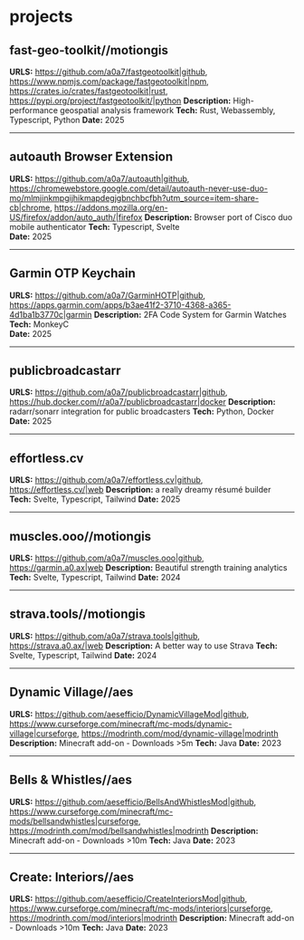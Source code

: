 # projects

## fast-geo-toolkit//motiongis
**URLS:** 
    https://github.com/a0a7/fastgeotoolkit|github,
    https://www.npmjs.com/package/fastgeotoolkit|npm, 
    https://crates.io/crates/fastgeotoolkit|rust, 
    https://pypi.org/project/fastgeotoolkit/|python
**Description:** High-performance geospatial analysis framework
**Tech:** Rust, Webassembly, Typescript, Python
**Date:** 2025

---

## autoauth Browser Extension
**URLS:** 
    https://github.com/a0a7/autoauth|github,
    https://chromewebstore.google.com/detail/autoauth-never-use-duo-mo/mlmjinkmpgijhikmapdegjgbnchbcfbh?utm_source=item-share-cb|chrome, 
    https://addons.mozilla.org/en-US/firefox/addon/auto_auth/|firefox
**Description:** Browser port of Cisco duo mobile authenticator
**Tech:** Typescript, Svelte  
**Date:** 2025

---

## Garmin OTP Keychain
**URLS:** 
    https://github.com/a0a7/GarminHOTP|github,
    https://apps.garmin.com/apps/b3ae41f2-3710-4368-a365-4d1ba1b3770c|garmin 
**Description:** 2FA Code System for Garmin Watches
**Tech:** MonkeyC  
**Date:** 2025

---

## publicbroadcastarr
**URLS:** 
    https://github.com/a0a7/publicbroadcastarr|github,
    https://hub.docker.com/r/a0a7/publicbroadcastarr|docker 
**Description:** radarr/sonarr integration for public broadcasters
**Tech:** Python, Docker 
**Date:** 2025  

---

## effortless.cv
**URLS:** 
    https://github.com/a0a7/effortless.cv|github,
    https://effortless.cv/|web 
**Description:** a really dreamy résumé builder
**Tech:** Svelte, Typescript, Tailwind 
**Date:** 2025  

---

## muscles.ooo//motiongis
**URLS:** 
    https://github.com/a0a7/muscles.ooo|github,
    https://garmin.a0.ax|web 
**Description:** Beautiful strength training analytics
**Tech:** Svelte, Typescript, Tailwind 
**Date:** 2024  


---

## strava.tools//motiongis
**URLS:** 
    https://github.com/a0a7/strava.tools|github,
    https://strava.a0.ax/|web 
**Description:** A better way to use Strava
**Tech:** Svelte, Typescript, Tailwind 
**Date:** 2024  



---

## Dynamic Village//aes
**URLS:** 
    https://github.com/aesefficio/DynamicVillageMod|github,
    https://www.curseforge.com/minecraft/mc-mods/dynamic-village|curseforge,
    https://modrinth.com/mod/dynamic-village|modrinth 
**Description:** Minecraft add-on - Downloads >5m
**Tech:** Java
**Date:** 2023


---

## Bells & Whistles//aes
**URLS:** 
    https://github.com/aesefficio/BellsAndWhistlesMod|github,
    https://www.curseforge.com/minecraft/mc-mods/bellsandwhistles|curseforge,
    https://modrinth.com/mod/bellsandwhistles|modrinth 
**Description:** Minecraft add-on - Downloads >10m
**Tech:** Java
**Date:** 2023

---

## Create: Interiors//aes
**URLS:** 
    https://github.com/aesefficio/CreateInteriorsMod|github,
    https://www.curseforge.com/minecraft/mc-mods/interiors|curseforge,
    https://modrinth.com/mod/interiors|modrinth 
**Description:** Minecraft add-on - Downloads >10m
**Tech:** Java
**Date:** 2023

